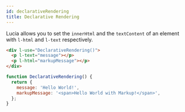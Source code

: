 ```yaml
---
id: declarativeRendering
title: Declarative Rendering
---
```


Lucia allows you to set the `innerHtml` and the `textContent` of an element with `l-html` and `l-text` respectively.
```html
<div l-use="DeclarativeRendering()">
  <p l-text="message"></p>
  <p l-html="markupMessage"></p>
</div>
```
```javascript
function DeclarativeRendering() {
  return {
    message: 'Hello World!',
    markupMessage: '<span>Hello World with Markup!</span>',
  };
}
```